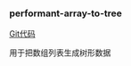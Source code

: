 ### performant-array-to-tree

[Git代码](https://github.com/philipstanislaus/performant-array-to-tree/blob/master/src/arrayToTree.ts)

用于把数组列表生成树形数据
